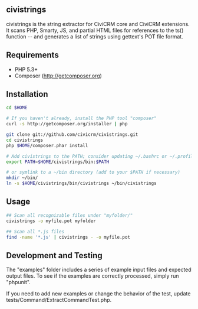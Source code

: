 ## civistrings

civistrings is the string extractor for CiviCRM core and CiviCRM extensions. 
It scans PHP, Smarty, JS, and partial HTML files for references to the ts()
function -- and generates a list of strings using gettext's POT file format.

## Requirements

* PHP 5.3+
* Composer (http://getcomposer.org)

## Installation

```bash
cd $HOME

# If you haven't already, install the PHP tool "composer"
curl -s http://getcomposer.org/installer | php

git clone git://github.com/civicrm/civistrings.git
cd civistrings
php $HOME/composer.phar install

# Add civistrings to the PATH; consider updating ~/.bashrc or ~/.profile
export PATH=$HOME/civistrings/bin:$PATH

# or symlink to a ~/bin directory (add to your $PATH if necessary)
mkdir ~/bin/
ln -s $HOME/civistrings/bin/civistrings ~/bin/civistrings
```

## Usage

```bash
## Scan all recognizable files under "myfolder/"
civistrings -o myfile.pot myfolder

## Scan all *.js files
find -name '*.js' | civistrings - -o myfile.pot
```

## Development and Testing

The "examples" folder includes a series of example input files and expected
output files.  To see if the examples are correctly processed, simply run
"phpunit".

If you need to add new examples or change the behavior of the test, update
tests/Command/ExtractCommandTest.php.
